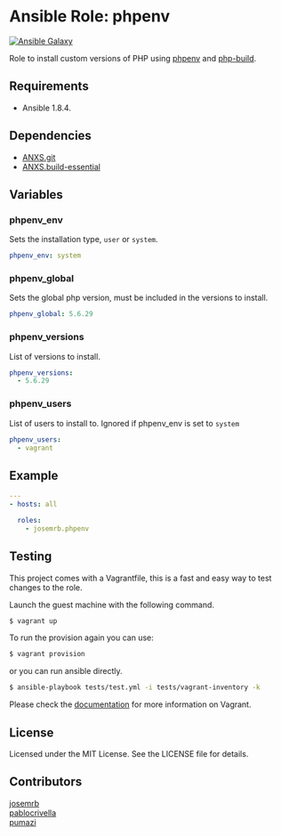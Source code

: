 # Ansible Role: phpenv

[![Ansible Galaxy](http://img.shields.io/badge/ansible--galaxy-josemrb.phpenv-blue.svg)](https://galaxy.ansible.com/list#/roles/5115)

Role to install custom versions of PHP using [phpenv](https://github.com/CHH/phpenv) and [php-build](https://github.com/php-build/php-build).

## Requirements
- Ansible 1.8.4.

## Dependencies
- [ANXS.git](https://github.com/ANXS/git)
- [ANXS.build-essential](https://github.com/ANXS/build-essential)

## Variables
### phpenv_env
Sets the installation type, `user` or `system`.
```yaml
phpenv_env: system
```

### phpenv_global
Sets the global php version, must be included in the versions to install.
```yaml
phpenv_global: 5.6.29
```

### phpenv_versions
List of versions to install.
```yaml
phpenv_versions:
  - 5.6.29
```

### phpenv_users
List of users to install to.
Ignored if phpenv_env is set to `system`
```yaml
phpenv_users:
  - vagrant
```

## Example

```yaml
---
- hosts: all

  roles:
    - josemrb.phpenv
```

## Testing

This project comes with a Vagrantfile, this is a fast and easy way to test changes to the role.

Launch the guest machine with the following command.
```sh
$ vagrant up
```

To run the provision again you can use:
```sh
$ vagrant provision
```

or you can run ansible directly.

```sh
$ ansible-playbook tests/test.yml -i tests/vagrant-inventory -k
```

Please check the [documentation](http://docs.vagrantup.com/v2/) for more information on Vagrant.

## License

Licensed under the MIT License. See the LICENSE file for details.

## Contributors
[josemrb](https://github.com/josemrb)  
[pablocrivella](https://github.com/pablocrivella)  
[pumazi](https://github.com/pumazi)
